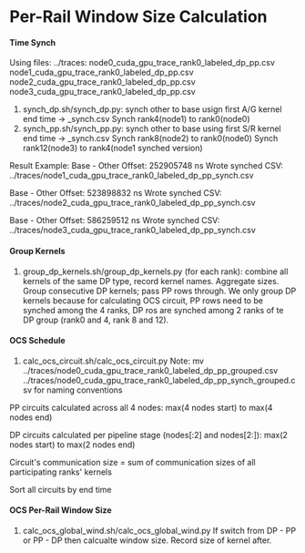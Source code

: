# Per-Rail Window Size Calculation

#### Time Synch
Using files: ../traces:
node0_cuda_gpu_trace_rank0_labeled_dp_pp.csv
node1_cuda_gpu_trace_rank0_labeled_dp_pp.csv
node2_cuda_gpu_trace_rank0_labeled_dp_pp.csv
node3_cuda_gpu_trace_rank0_labeled_dp_pp.csv

1. synch_dp.sh/synch_dp.py: synch other to base usign first A/G kernel end time -> _synch.csv
Synch rank4(node1) to rank0(node0)
2. synch_pp.sh/synch_pp.py: synch other to base using first S/R kernel end time -> _synch.csv
Synch rank8(node2) to rank0(node0)
Synch rank12(node3) to rank4(node1 synched version)

Result Example:
Base - Other Offset: 252905748 ns
Wrote synched CSV: ../traces/node1_cuda_gpu_trace_rank0_labeled_dp_pp_synch.csv

Base - Other Offset: 523898832 ns
Wrote synched CSV: ../traces/node2_cuda_gpu_trace_rank0_labeled_dp_pp_synch.csv

Base - Other Offset: 586259512 ns
Wrote synched CSV: ../traces/node3_cuda_gpu_trace_rank0_labeled_dp_pp_synch.csv

#### Group Kernels
1. group_dp_kernels.sh/group_dp_kernels.py (for each rank): combine all kernels of the same DP type, record kernel names. Aggregate sizes. Group consecutive DP kernels; pass PP rows through. We only group DP kernels because for calculating OCS circuit, PP rows need to be synched among the 4 ranks, DP ros are synched among 2 ranks of te DP group (rank0 and 4, rank 8 and 12).

#### OCS Schedule
1. calc_ocs_circuit.sh/calc_ocs_circuit.py
Note: mv ../traces/node0_cuda_gpu_trace_rank0_labeled_dp_pp_grouped.csv ../traces/node0_cuda_gpu_trace_rank0_labeled_dp_pp_synch_grouped.csv for naming conventions 

PP circuits calculated across all 4 nodes: max(4 nodes start) to max(4 nodes end)

DP circuits calculated per pipeline stage (nodes[:2] and nodes[2:]): max(2 nodes start) to max(2 nodes end)

Circuit's communication size = sum of communication sizes of all participating ranks' kernels

Sort all circuits by end time

#### OCS Per-Rail Window Size
1. calc_ocs_global_wind.sh/calc_ocs_global_wind.py
If switch from DP - PP or PP - DP then calcualte window size. Record size of kernel after.